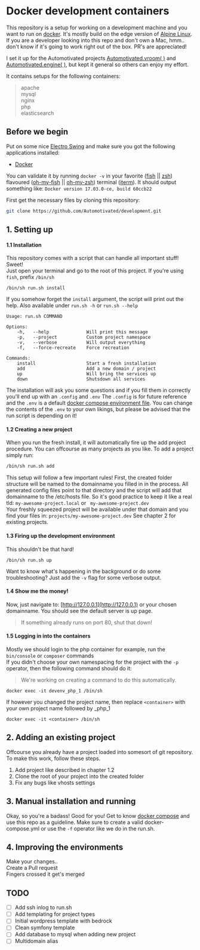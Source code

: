 # Docker development containers
This repository is a setup for working on a development machine and you want to run on [docker](https://www.docker.com/). It's mostly build on the edge version of [Alpine Linux](https://alpinelinux.org/). 
If you are a developer looking into this repo and don't own a Mac, hmm.. don't know if it's going to work right out of the box. PR's are appreciated!

I set it up for the Automotivated projects [Automotivated.vroom( )](https://github.com/Automotivated/vroom) and [Automotivated.engine( )](https://github.com/Automotivated/engine), but kept it general so others can enjoy my effort.

It contains setups for the following containers:

> apache  
 mysql  
 nginx  
 php  
 elasticsearch

## Before we begin
Put on some nice [Electro Swing](https://www.youtube.com/watch?v=htbQgPh1DaA) and make sure you got the following applications installed:

- [Docker](https://www.docker.com/)

You can validate it by running `docker -v` in your favorite ([fish](https://fishshell.com/) || [zsh](http://www.zsh.org/)) flavoured ([oh-my-fish](https://github.com/oh-my-fish/oh-my-fish) || [oh-my-zsh](https://github.com/robbyrussell/oh-my-zsh)) terminal ([iterm](https://www.iterm2.com/)).
It should output something like: `Docker version 17.03.0-ce, build 60ccb22`

First get the necessary files by cloning this repository:
```sh
git clone https://github.com/Automotivated/development.git
```

## 1. Setting up
#### 1.1 Installation
This repository comes with a script that can handle all important stuff! Sweet!  
Just open your terminal and go to the root of this project. If you're using `fish`, prefix `/bin/sh`

`/bin/sh run.sh install`

If you somehow forget the `install` argument, the script will print out the help. Also available under `run.sh -h` or `run.sh --help`

```
Usage: run.sh COMMAND

Options:
    -h,   --help              Will print this message
    -p,   --project           Custom project namespace
    -v,   --verbose           Will output everything
    -f,   --force-recreate    Force recreation

Commands:
    install                   Start a fresh installation
    add                       Add a new domain / project
    up                        Will bring the services up
    down                      Shutsdown all services
```
The installation will ask you some questions and if you fill them in correctly you'll end up with an `.config` and `.env`
The `.config` is for future reference and the `.env` is a default [docker compose environment file](https://docs.docker.com/compose/environment-variables/#the-env-file).
You can change the contents of the `.env` to your own likings, but please be advised that the run script is depending on it!

#### 1.2 Creating a new project
When you run the fresh install, it will automatically fire up the add project procedure. You can offcourse as many projects as you like. To add a project simply run:
```sh
/bin/sh run.sh add
```
This setup will follow a few important rules! First, the created folder structure will be named to the domainname you filled in in the process.
All generated config files point to that directory and the script will add that domainname to the /etc/hosts file. So it's good practice to keep it like a real tld: `my-awesome-project.local` or ` my-awesome-project.dev`  
Your freshly squeezed project will be available under that domain and you find your files in: `projects/my-awesome-project.dev` See chapter 2 for existing projects.

#### 1.3 Firing up the development environment
This shouldn't be that hard!

```
/bin/sh run.sh up
```

Want to know what's happening in the background or do some troubleshooting? Just add the `-v` flag for some verbose output.

#### 1.4 Show me the money!

Now, just navigate to: [http://127.0.0.1](http://127.0.0.1) or your chosen domainname. You should see the default server is up page.
> If something already runs on port 80, shut that down!

#### 1.5 Logging in into the containers
Mostly we should login to the php container for example, run the `bin/console` or `composer` commands  
If you didn't choose your own namespacing for the project with the `-p` operator, then the following command should do it:
> We're working on creating a command to do this automatically.

```
docker exec -it devenv_php_1 /bin/sh
```

If however you changed the project name, then replace `<container>` with your own project name followed by _php_1

```
docker exec -it <container> /bin/sh
```

## 2. Adding an existing project
Offcourse you already have a project loaded into somesort of git repository. To make this work, follow these steps.

1. Add project like described in chapter 1.2
2. Clone the root of your project into the created folder
3. Fix any bugs like vhosts settings

## 3. Manual installation and running
Okay, so you're a badass! Good for you! Get to know [docker compose](https://docs.docker.com/compose/) and use this repo as a guideline.
Make sure to create a valid docker-compose.yml or use the `-f` operator like we do in the run.sh.

## 4. Improving the environments
Make your changes..  
Create a Pull request  
Fingers crossed it get's merged

## TODO
- [ ] Add ssh inlog to run.sh
- [ ] Add templating for project types
 - [ ] Initial wordpress template with bedrock
 - [ ] Clean symfony template
- [ ] Add database to mysql when adding new project
- [ ] Multidomain alias
